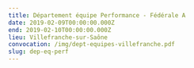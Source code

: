 ```yaml
---
title: Département équipe Performance - Fédérale A
date: 2019-02-09T00:00:00.000Z
end: 2019-02-10T00:00:00.000Z
lieu: Villefranche-sur-Saône
convocation: /img/dept-equipes-villefranche.pdf
slug: dep-eq-perf
---
```


